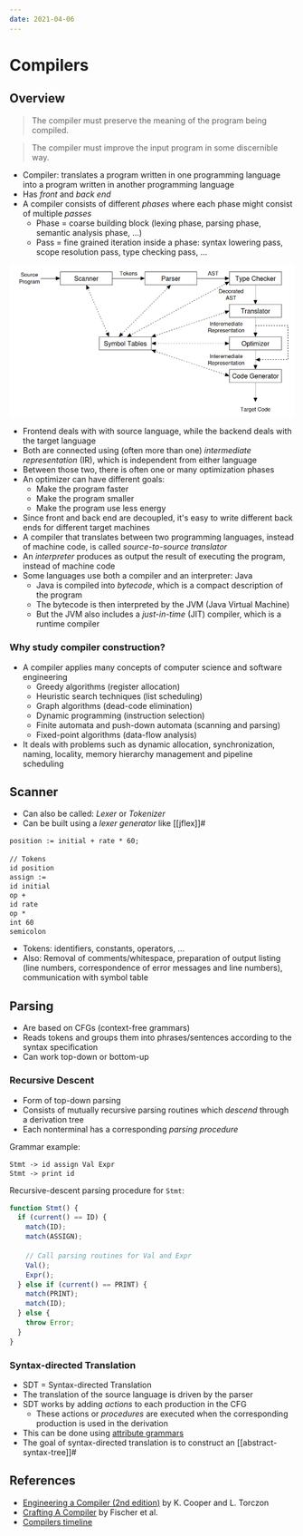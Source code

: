 ```yaml
---
date: 2021-04-06
---
```


# Compilers

## Overview

> The compiler must preserve the meaning of the program being compiled.

> The compiler must improve the input program in some discernible way.

- Compiler: translates a program written in one programming language into a program written in another programming language
- Has _front_ and _back end_
- A compiler consists of different _phases_ where each phase might consist of multiple _passes_
  - Phase = coarse building block (lexing phase, parsing phase, semantic analysis phase, $\dots$)
  - Pass = fine grained iteration inside a phase: syntax lowering pass, scope resolution pass, type checking pass, $\dots$

![](static/compiler-overview.png)

- Frontend deals with with source language, while the backend deals with the target language
- Both are connected using (often more than one) _intermediate representation_ (IR), which is independent from either language
- Between those two, there is often one or many optimization phases
- An optimizer can have different goals:
  - Make the program faster
  - Make the program smaller
  - Make the program use less energy
- Since front and back end are decoupled, it's easy to write different back ends for different target machines
- A compiler that translates between two programming languages, instead of machine code, is called _source-to-source translator_
- An _interpreter_ produces as output the result of executing the program, instead of machine code
- Some languages use both a compiler and an interpreter: Java
  - Java is compiled into _bytecode_, which is a compact description of the program
  - The bytecode is then interpreted by the JVM (Java Virtual Machine)
  - But the JVM also includes a _just-in-time_ (JIT) compiler, which is a runtime compiler

### Why study compiler construction?

- A compiler applies many concepts of computer science and software engineering
  - Greedy algorithms (register allocation)
  - Heuristic search techniques (list scheduling)
  - Graph algorithms (dead-code elimination)
  - Dynamic programming (instruction selection)
  - Finite automata and push-down automata (scanning and parsing)
  - Fixed-point algorithms (data-flow analysis)
- It deals with problems such as dynamic allocation, synchronization, naming, locality, memory hierarchy management and pipeline scheduling

## Scanner

- Can also be called: _Lexer_ or _Tokenizer_
- Can be built using a _lexer generator_ like [[jflex]]#

```
position := initial + rate * 60;

// Tokens
id position
assign :=
id initial
op +
id rate
op *
int 60
semicolon
```

- Tokens: identifiers, constants, operators, $\dots$
- Also: Removal of comments/whitespace, preparation of output listing (line numbers, correspondence of error messages and line numbers), communication with symbol table

## Parsing

- Are based on CFGs (context-free grammars)
- Reads tokens and groups them into phrases/sentences according to the syntax specification
- Can work top-down or bottom-up

### Recursive Descent

- Form of top-down parsing
- Consists of mutually recursive parsing routines which _descend_ through a derivation tree
- Each nonterminal has a corresponding _parsing procedure_

Grammar example:

```
Stmt -> id assign Val Expr
Stmt -> print id
```

Recursive-descent parsing procedure for `Stmt`:

```js
function Stmt() {
  if (current() == ID) {
    match(ID);
    match(ASSIGN);

    // Call parsing routines for Val and Expr
    Val();
    Expr();
  } else if (current() == PRINT) {
    match(PRINT);
    match(ID);
  } else {
    throw Error;
  }
}
```

### Syntax-directed Translation

- SDT = Syntax-directed Translation
- The translation of the source language is driven by the parser
- SDT works by adding _actions_ to each production in the CFG
  - These actions or _procedures_ are executed when the corresponding production is used in the derivation
- This can be done using [attribute grammars](https://en.wikipedia.org/wiki/Attribute_grammar)
- The goal of syntax-directed translation is to construct an [[abstract-syntax-tree]]#

## References

- [Engineering a Compiler (2nd edition)](https://www.goodreads.com/book/show/1997607.Engineering_a_Compiler) by K. Cooper and L. Torczon
- [Crafting A Compiler](https://www.goodreads.com/book/show/6152082-crafting-a-compiler) by Fischer et al.
- [Compilers timeline](https://jeffreykegler.github.io/personal/timeline_v3)
